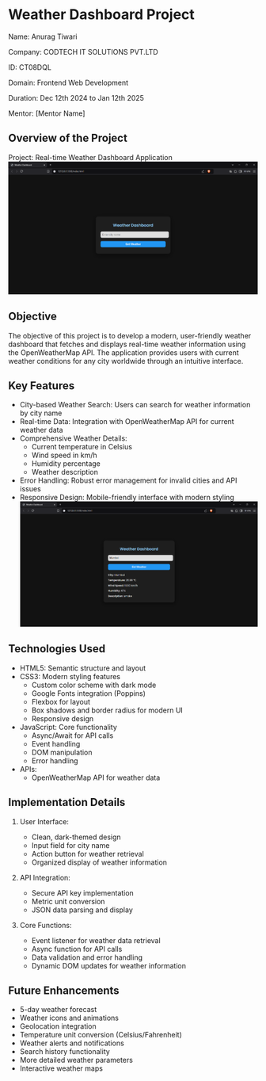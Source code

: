 # Weather Dashboard Project

Name: Anurag Tiwari

Company: CODTECH IT SOLUTIONS PVT.LTD

ID: CT08DQL

Domain: Frontend Web Development

Duration: Dec 12th 2024 to Jan 12th 2025

Mentor: [Mentor Name]

## Overview of the Project

Project: Real-time Weather Dashboard Application
![Screenshot of My Project](task2.1.png)


## Objective

The objective of this project is to develop a modern, user-friendly weather dashboard that fetches and displays real-time weather information using the OpenWeatherMap API. The application provides users with current weather conditions for any city worldwide through an intuitive interface.

## Key Features

- City-based Weather Search: Users can search for weather information by city name
- Real-time Data: Integration with OpenWeatherMap API for current weather data
- Comprehensive Weather Details:
  - Current temperature in Celsius
  - Wind speed in km/h
  - Humidity percentage
  - Weather description
- Error Handling: Robust error management for invalid cities and API issues
- Responsive Design: Mobile-friendly interface with modern styling
![Screenshot of My Project](task2.2.png)

## Technologies Used

- HTML5: Semantic structure and layout
- CSS3: Modern styling features
  - Custom color scheme with dark mode
  - Google Fonts integration (Poppins)
  - Flexbox for layout
  - Box shadows and border radius for modern UI
  - Responsive design
- JavaScript: Core functionality
  - Async/Await for API calls
  - Event handling
  - DOM manipulation
  - Error handling
- APIs:
  - OpenWeatherMap API for weather data

## Implementation Details

1. User Interface:
   - Clean, dark-themed design
   - Input field for city name
   - Action button for weather retrieval
   - Organized display of weather information

2. API Integration:
   - Secure API key implementation
   - Metric unit conversion
   - JSON data parsing and display

3. Core Functions:
   - Event listener for weather data retrieval
   - Async function for API calls
   - Data validation and error handling
   - Dynamic DOM updates for weather information

## Future Enhancements

- 5-day weather forecast
- Weather icons and animations
- Geolocation integration
- Temperature unit conversion (Celsius/Fahrenheit)
- Weather alerts and notifications
- Search history functionality
- More detailed weather parameters
- Interactive weather maps

